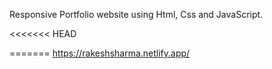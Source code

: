 Responsive Portfolio website using Html, Css and JavaScript.

<<<<<<< HEAD

=======
https://rakeshsharma.netlify.app/
